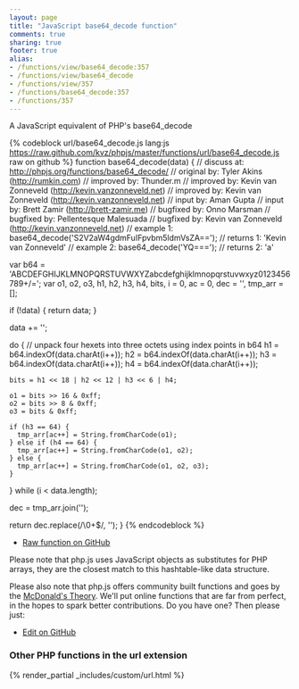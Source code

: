 ```yaml
---
layout: page
title: "JavaScript base64_decode function"
comments: true
sharing: true
footer: true
alias:
- /functions/view/base64_decode:357
- /functions/view/base64_decode
- /functions/view/357
- /functions/base64_decode:357
- /functions/357
---
```

<!-- Generated by Rakefile:build -->
A JavaScript equivalent of PHP's base64_decode

{% codeblock url/base64_decode.js lang:js https://raw.github.com/kvz/phpjs/master/functions/url/base64_decode.js raw on github %}
function base64_decode(data) {
  //  discuss at: http://phpjs.org/functions/base64_decode/
  // original by: Tyler Akins (http://rumkin.com)
  // improved by: Thunder.m
  // improved by: Kevin van Zonneveld (http://kevin.vanzonneveld.net)
  // improved by: Kevin van Zonneveld (http://kevin.vanzonneveld.net)
  //    input by: Aman Gupta
  //    input by: Brett Zamir (http://brett-zamir.me)
  // bugfixed by: Onno Marsman
  // bugfixed by: Pellentesque Malesuada
  // bugfixed by: Kevin van Zonneveld (http://kevin.vanzonneveld.net)
  //   example 1: base64_decode('S2V2aW4gdmFuIFpvbm5ldmVsZA==');
  //   returns 1: 'Kevin van Zonneveld'
  //   example 2: base64_decode('YQ===');
  //   returns 2: 'a'

  var b64 = 'ABCDEFGHIJKLMNOPQRSTUVWXYZabcdefghijklmnopqrstuvwxyz0123456789+/=';
  var o1, o2, o3, h1, h2, h3, h4, bits, i = 0,
    ac = 0,
    dec = '',
    tmp_arr = [];

  if (!data) {
    return data;
  }

  data += '';

  do { // unpack four hexets into three octets using index points in b64
    h1 = b64.indexOf(data.charAt(i++));
    h2 = b64.indexOf(data.charAt(i++));
    h3 = b64.indexOf(data.charAt(i++));
    h4 = b64.indexOf(data.charAt(i++));

    bits = h1 << 18 | h2 << 12 | h3 << 6 | h4;

    o1 = bits >> 16 & 0xff;
    o2 = bits >> 8 & 0xff;
    o3 = bits & 0xff;

    if (h3 == 64) {
      tmp_arr[ac++] = String.fromCharCode(o1);
    } else if (h4 == 64) {
      tmp_arr[ac++] = String.fromCharCode(o1, o2);
    } else {
      tmp_arr[ac++] = String.fromCharCode(o1, o2, o3);
    }
  } while (i < data.length);

  dec = tmp_arr.join('');

  return dec.replace(/\0+$/, '');
}
{% endcodeblock %}

 - [Raw function on GitHub](https://github.com/kvz/phpjs/blob/master/functions/url/base64_decode.js)

Please note that php.js uses JavaScript objects as substitutes for PHP arrays, they are 
the closest match to this hashtable-like data structure. 

Please also note that php.js offers community built functions and goes by the 
[McDonald's Theory](https://medium.com/what-i-learned-building/9216e1c9da7d). We'll put online 
functions that are far from perfect, in the hopes to spark better contributions. 
Do you have one? Then please just: 

 - [Edit on GitHub](https://github.com/kvz/phpjs/edit/master/functions/url/base64_decode.js)


### Other PHP functions in the url extension
{% render_partial _includes/custom/url.html %}
